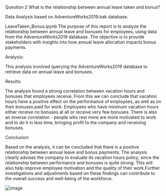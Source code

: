 Question 2 What is the relationship between annual leave taken and bonus?

Data Analysis based on AdventureWorks2019.bak database.

LeaveTaken_Bonus.ipynb
The purpose of this report is to analyze the relationship between annual leave and bonuses for employees, using data from the AdventureWorks2019 database. The objective is to provide stakeholders with insights into how annual leave allocation impacts bonus payments.

Analysis:

This analysis involved querying the AdventureWorks2019 database to retrieve data on annual leave and bonuses.

Results:

The analysis found a strong correlation between vacation hours and bonuses that employees receive. From this we can conclude that vacation hours have a positive effect on the performance of employees, as well as on their bonuses paid for work. Employees who have minimum vacation hours either receive no bonuses at all or receive very few bonuses. There is also an inverse correlation - people who rest more are more motivated to work and to do it in less time, bringing profit to the company and receiving bonuses.

Conclusion:

Based on the analysis, it can be concluded that there is a positive relationship between annual leave and bonus payments. The analysis clearly advises the company to evaluate its vacation hours policy, since the relationship between performance and bonuses is quite strong. This will also help improve employee motivation and the quality of their work.Further investigations and adjustments based on these findings can contribute to the overall success and well-being of the workforce.

![image](https://github.com/user-attachments/assets/47323bd4-7b2d-4114-9e27-4acc89e8bb49)
